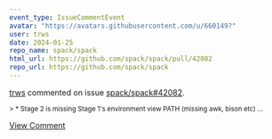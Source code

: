 ```yaml
---
event_type: IssueCommentEvent
avatar: "https://avatars.githubusercontent.com/u/660149?"
user: trws
date: 2024-01-25
repo_name: spack/spack
html_url: https://github.com/spack/spack/pull/42082
repo_url: https://github.com/spack/spack
---
```


<a href='https://github.com/trws' target='_blank'>trws</a> commented on issue <a href='https://github.com/spack/spack/pull/42082' target='_blank'>spack/spack#42082</a>.

<small>> * Stage 2 is missing Stage 1's environment view PATH (missing awk, bison etc)...</small>

<a href='https://github.com/spack/spack/pull/42082' target='_blank'>View Comment</a>